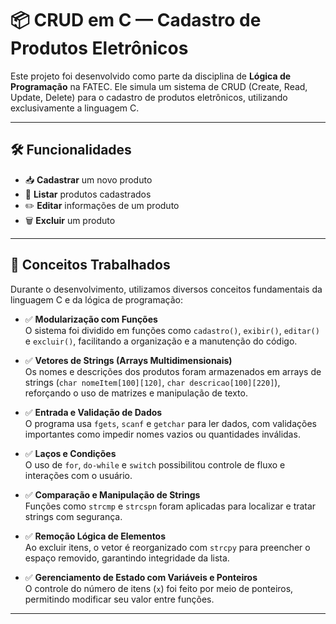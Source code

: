 # 📦 CRUD em C — Cadastro de Produtos Eletrônicos

Este projeto foi desenvolvido como parte da disciplina de **Lógica de Programação** na FATEC. Ele simula um sistema de CRUD (Create, Read, Update, Delete) para o cadastro de produtos eletrônicos, utilizando exclusivamente a linguagem C.

---

## 🛠️ Funcionalidades

- 📥 **Cadastrar** um novo produto
- 📃 **Listar** produtos cadastrados
- ✏️ **Editar** informações de um produto
- 🗑️ **Excluir** um produto

---

## 🧠 Conceitos Trabalhados

Durante o desenvolvimento, utilizamos diversos conceitos fundamentais da linguagem C e da lógica de programação:

- ✅ **Modularização com Funções**  
  O sistema foi dividido em funções como `cadastro()`, `exibir()`, `editar()` e `excluir()`, facilitando a organização e a manutenção do código.

- ✅ **Vetores de Strings (Arrays Multidimensionais)**  
  Os nomes e descrições dos produtos foram armazenados em arrays de strings (`char nomeItem[100][120]`, `char descricao[100][220]`), reforçando o uso de matrizes e manipulação de texto.

- ✅ **Entrada e Validação de Dados**  
  O programa usa `fgets`, `scanf` e `getchar` para ler dados, com validações importantes como impedir nomes vazios ou quantidades inválidas.

- ✅ **Laços e Condições**  
  O uso de `for`, `do-while` e `switch` possibilitou controle de fluxo e interações com o usuário.

- ✅ **Comparação e Manipulação de Strings**  
  Funções como `strcmp` e `strcspn` foram aplicadas para localizar e tratar strings com segurança.

- ✅ **Remoção Lógica de Elementos**  
  Ao excluir itens, o vetor é reorganizado com `strcpy` para preencher o espaço removido, garantindo integridade da lista.

- ✅ **Gerenciamento de Estado com Variáveis e Ponteiros**  
  O controle do número de itens (`x`) foi feito por meio de ponteiros, permitindo modificar seu valor entre funções.

---



